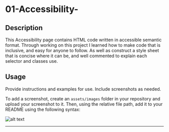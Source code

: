 # 01-Accessibility-

## Description

This Accessibility page contains HTML code written in accessible semantic format. Through working on this project I learned how to make code that is inclusive, and easy for anyone to follow.  As well as construct a style sheet that is concise where it can be, and well commented to explain each selector and classes use. 

## Usage

Provide instructions and examples for use. Include screenshots as needed.

To add a screenshot, create an `assets/images` folder in your repository and upload your screenshot to it. Then, using the relative file path, add it to your README using the following syntax:

![alt text]()

---

